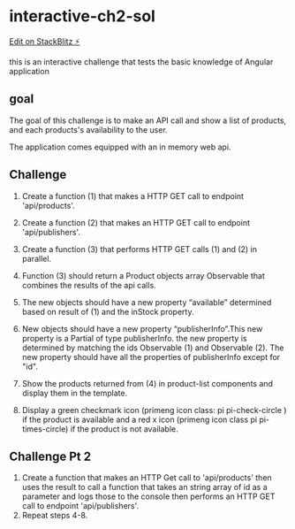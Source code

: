 # interactive-ch2-sol

[Edit on StackBlitz ⚡️](https://stackblitz.com/edit/interactive-ch-sol-ieb6b2)

this is an interactive challenge that tests the basic knowledge of Angular application

## goal

The goal of this challenge is to make an API call and show a list of products, and each products's availability to the user.

The application comes equipped with an in memory web api.

## Challenge

1. Create a function (1) that makes a HTTP GET call to endpoint 'api/products'.
2. Create a function (2) that makes an HTTP GET call to endpoint 'api/publishers'.
3. Create a function (3) that performs HTTP GET calls (1) and (2) in parallel.
4. Function (3) should return a Product objects array Observable that combines the results of the api calls.
5. The new objects should have a new property “available” determined based on result of (1) and the inStock property.
6. New objects should have a new property “publisherInfo”.This new property is a Partial of type publisherInfo. the new property is determined by matching the ids Observable (1) and Observable (2). The new property should have all the properties of publisherInfo except for "id".
7. Show the products returned from (4) in product-list components and display them in the template.

8. Display a green checkmark icon (primeng icon class: pi pi-check-circle ) if the product is available and a red x icon (primeng icon class pi pi-times-circle) if the product is not available.

## Challenge Pt 2
1. Create a function that makes an HTTP Get call to 'api/products' then uses the result to call a function that takes an string array of id as a parameter and logs those to the console then performs an HTTP GET call to endpoint 'api/publishers'.
2. Repeat steps 4-8. 
